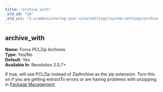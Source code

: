 ```yaml
---
title: "archive_with"
_old_id: "24"
_old_uri: "2.x/administering-your-site/settings/system-settings/archive_with"
---
```


archive\_with
-------------

**Name**: Force PCLZip Archives   
**Type**: Yes/No   
**Default**: Yes   
**Available In**: Revolution 2.0.7+

If true, will use PCLZip instead of ZipArchive as the zip extension. Turn this on if you are getting extractTo errors or are having problems with unzipping in [Package Management](developing-in-modx/advanced-development/package-management "Package Management").